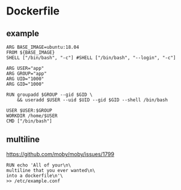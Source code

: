 # Dockerfile

## example
```
ARG BASE_IMAGE=ubuntu:18.04
FROM ${BASE_IMAGE}
SHELL ["/bin/bash", "-c"] #SHELL ["/bin/bash", "--login", "-c"]

ARG USER="app"
ARG GROUP="app"
ARG UID="1000"
ARG GID="1000"

RUN groupadd $GROUP --gid $GID \
    && useradd $USER --uid $UID --gid $GID --shell /bin/bash

USER $USER:$GROUP
WORKDIR /home/$USER
CMD ["/bin/bash"]
```

## multiline 
https://github.com/moby/moby/issues/1799
```
RUN echo 'All of your\n\
multiline that you ever wanted\n\
into a dockerfile\n'\
>> /etc/example.conf
```
